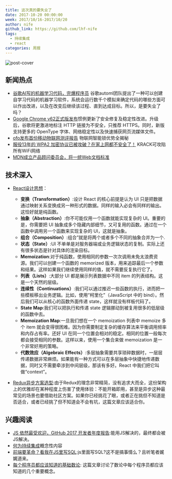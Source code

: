 ```yaml
---
title: 这次真的要失业了
date: 2017-10-20 00:00:00
week: 2017/10/16-2017/10/20
author: nife
github_link: https://github.com/lhf-nife
tags:
  - 持续集成
  - react
categories: 周报
---
```

![post-cover](http://www.kuqin.com/upimg/topic/google.jpg)
## 新闻热点
- [谷歌AI写的机器学习代码，完爆程序员](https://www.060694.com/p/81cxd.html) 谷歌automl团队提出了一种可以创建自学习代码的机器学习软件，系统会运行数千个模拟来确定代码的哪些方面可以作出改进，以及在改变后继续该过程、直到达成目标。所以，是要失业了吗？
- [Google Chrome v62正式版发布](https://oschina.net/news/89707/google-chrome-62-0-3202-62)惯例更新了安全修复及稳定性改进。升级后，谷歌将更激进地标注 HTTP 链接为不安全，只推荐 HTTPS。同时，新版支持更多的 OpenType 字体、网络稳定性以及快速捕获网页流媒体文件。
- [ofo发布首份移动物联网测评报告](http://36kr.com/p/5098123.html) 物联网智能锁优势全揭秘
- [服役13年的 WPA2 加密协议已被攻破？在家上网都不安全了！](https://www.leiphone.com/news/201710/GFQDdArpEKh3PeyJ.html) KRACK可攻陷所有WiFi网络
- [MDN成立产品顾问委员会，将一统Web文档标准](https://mp.weixin.qq.com/s/C9MWPj0KtHz1Q0-FpT1ZlQ)

## 技术深入

- [React设计思想](https://github.com/react-guide/react-basic)：
  - **变换（Transformation）**:设计 React 的核心前提是认为 UI 只是把数据通过映射关系变换成另一种形式的数据。同样的输入必会有同样的输出。这恰好就是纯函数。
  - **抽象（Abstraction）**:你不可能仅用一个函数就能实现复杂的 UI。重要的是，你需要把 UI 抽象成多个隐藏内部细节，又可复用的函数。通过在一个函数中调用另一个函数来实现复杂的 UI，这就是抽象。
  - **组合（Composition）**:组合”就是将两个或者多个不同的抽象合并为一个.
  - **状态（State）**:UI 不单单是对服务器端或业务逻辑状态的复制。实际上还有很多状态是针对具体的渲染目标。
  - **Memoization**:对于纯函数，使用相同的参数一次次调用未免太浪费资源。我们可以创建一个函数的 memorized 版本，用来追踪最后一个参数和结果。这样如果我们继续使用同样的值，就不需要反复执行它了。
  - **列表（Lists）**:大部分 UI 都是展示列表数据中不同 item 的列表结构。这是一个天然的层级。
  - **连续性（Continuations）**:我们可以通过推迟一些函数的执行，进而把一些模板移出业务逻辑。比如，使用“柯里化”（JavaScript 中的 bind）。然后我们可以从核心的函数外面传递 state，这样就没有样板代码了。
  - **State Map**:我们可以把执行和传递 state 逻辑挪动到被复用很多的低层级的函数中去。
  - **Memoization Map**:一旦我们想在一个 memoization 列表中 memoize 多个 item 就会变得很困难。因为你需要制定复杂的缓存算法来平衡调用频率和内存占有率。还好 UI 在同一个位置会相对的稳定。相同的位置一般每次都会接受相同的参数。这样以来，使用一个集合来做 memoization 是一个非常好用的策略。
  - **代数效应（Algebraic Effects）**:多层抽象需要共享琐碎数据时，一层层传递数据非常麻烦。如果能有一种方式可以在多层抽象中快捷地传递数据，同时又不需要牵涉到中间层级，那该有多好。React 中我们把它叫做“context”。
  
- [Redux异步方案选型](https://zhuanlan.zhihu.com/p/24337401?utm_medium=social&utm_source=qq):由于Redux的理念非常精简，没有追求大而全，这份架构上的优雅却在某种程度上伤害了使用体验：不能开箱即用，甚至是异步这种最常见的场景也要借助社区方案。如果你已经挑花了眼，或者正在挑但不知道是否适合，或者已经挑了但不知道会不会有坑，这篇文章应该适合你。



## 兴趣阅读

- [JS 依然最受欢迎，GitHub 2017 开发者年度报告](https://mp.weixin.qq.com/s?__biz=MzAxODE2MjM1MA==&mid=2651552833&idx=1&sn=6a94ab04310c41d942d8727ac7994e7a&chksm=8025ab80b7522296e7c26f57b6714d67462a7a1a37c76cd301b18c8845c3fc3485392ff1e138&mpshare=1&scene=23&srcid=1013vY3T4tpBg2hQLgmmpLdY#rd):能用JS解决的，最终都会被JS解决。
- [何为持续集成](http://www.ruanyifeng.com/blog/2015/09/continuous-integration.html)概念性内容
- [前端要革命？看我在JS里写SQL](https://zhuanlan.zhihu.com/p/30152480):js里面写SQL?这不是搞事情么？且听笔者娓娓道来。
- [每个程序员都应该知道的基础数论](https://www.oschina.net/translate/tutorial-number-theory?lang=chs&page=1#): 这篇文章讨论了数论中每个程序员都应该知道的几个重要概念。

